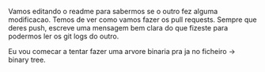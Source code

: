 Vamos editando o readme para sabermos se o outro fez alguma modificacao.
Temos de ver como vamos fazer os pull requests.
Sempre que deres push, escreve uma mensagem bem clara do que fizeste para podermos ler os git logs do outro.

Eu vou comecar a tentar fazer uma arvore binaria pra ja no ficheiro -> binary tree.
